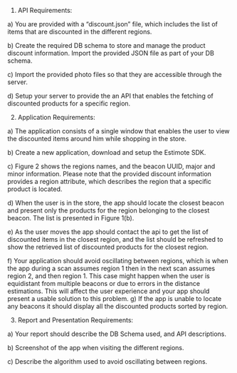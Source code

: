 1. API Requirements:

a) You are provided with a “discount.json” file, which includes the list of items that
are discounted in the different regions.

b) Create the required DB schema to store and manage the product discount
information. Import the provided JSON file as part of your DB schema.

c) Import the provided photo files so that they are accessible through the server.

d) Setup your server to provide the an API that enables the fetching of discounted
products for a specific region.

2. Application Requirements:

a) The application consists of a single window that enables the user to view the
discounted items around him while shopping in the store.

b) Create a new application, download and setup the Estimote SDK.

c) Figure 2 shows the regions names, and the beacon UUID, major and minor
information. Please note that the provided discount information provides a region
attribute, which describes the region that a specific product is located.

d) When the user is in the store, the app should locate the closest beacon and
present only the products for the region belonging to the closest beacon. The list
is presented in Figure 1(b).

e) As the user moves the app should contact the api to get the list of discounted
items in the closest region, and the list should be refreshed to show the retrieved
list of discounted products for the closest region.

f) Your application should avoid oscillating between regions, which is when the app
during a scan assumes region 1 then in the next scan assumes region 2, and
then region 1. This case might happen when the user is equidistant from multiple
beacons or due to errors in the distance estimations. This will affect the user
experience and your app should present a usable solution to this problem.
g) If the app is unable to locate any beacons it should display all the discounted
products sorted by region.

3. Report and Presentation Requirements:

a) Your report should describe the DB Schema used, and API descriptions.

b) Screenshot of the app when visiting the different regions.

c) Describe the algorithm used to avoid oscillating between regions. 
